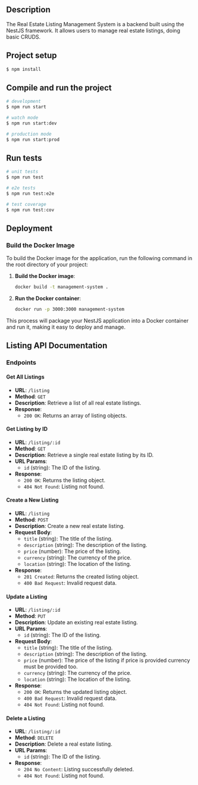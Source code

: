 ## Description

The Real Estate Listing Management System is a backend built using the NestJS framework.
It allows users to manage real estate listings, doing basic CRUDS.

## Project setup

```bash
$ npm install
```

## Compile and run the project

```bash
# development
$ npm run start

# watch mode
$ npm run start:dev

# production mode
$ npm run start:prod
```

## Run tests

```bash
# unit tests
$ npm run test

# e2e tests
$ npm run test:e2e

# test coverage
$ npm run test:cov
```

## Deployment

### Build the Docker Image

To build the Docker image for the application, run the following command in the root directory of your project:

1. **Build the Docker image**:
    ```sh
    docker build -t management-system .
    ```

2. **Run the Docker container**:
    ```sh
    docker run -p 3000:3000 management-system
    ```

This process will package your NestJS application into a Docker container and run it, making it easy to deploy and manage.

## Listing API Documentation

### Endpoints

#### Get All Listings

- **URL**: `/listing`
- **Method**: `GET`
- **Description**: Retrieve a list of all real estate listings.
- **Response**:
  - `200 OK`: Returns an array of listing objects.

#### Get Listing by ID

- **URL**: `/listing/:id`
- **Method**: `GET`
- **Description**: Retrieve a single real estate listing by its ID.
- **URL Params**: 
  - `id` (string): The ID of the listing.
- **Response**:
  - `200 OK`: Returns the listing object.
  - `404 Not Found`: Listing not found.

#### Create a New Listing

- **URL**: `/listing`
- **Method**: `POST`
- **Description**: Create a new real estate listing.
- **Request Body**:
  - `title` (string): The title of the listing.
  - `description` (string): The description of the listing.
  - `price` (number): The price of the listing.
  - `currency` (string): The currency of the price.
  - `location` (string): The location of the listing.
- **Response**:
  - `201 Created`: Returns the created listing object.
  - `400 Bad Request`: Invalid request data.

#### Update a Listing

- **URL**: `/listing/:id`
- **Method**: `PUT`
- **Description**: Update an existing real estate listing.
- **URL Params**: 
  - `id` (string): The ID of the listing.
- **Request Body**:
  - `title` (string): The title of the listing.
  - `description` (string): The description of the listing.
  - `price` (number): The price of the listing if price is provided currency must be provided too.
  - `currency` (string): The currency of the price.
  - `location` (string): The location of the listing.
- **Response**:
  - `200 OK`: Returns the updated listing object.
  - `400 Bad Request`: Invalid request data.
  - `404 Not Found`: Listing not found.

#### Delete a Listing

- **URL**: `/listing/:id`
- **Method**: `DELETE`
- **Description**: Delete a real estate listing.
- **URL Params**: 
  - `id` (string): The ID of the listing.
- **Response**:
  - `204 No Content`: Listing successfully deleted.
  - `404 Not Found`: Listing not found.